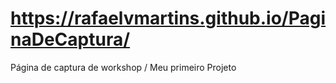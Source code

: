 # https://rafaelvmartins.github.io/PaginaDeCaptura/
Página de captura de workshop / Meu primeiro Projeto
